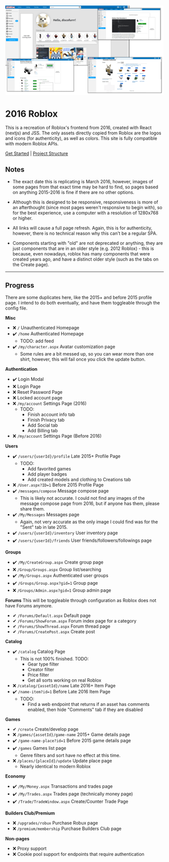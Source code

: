 ![Screenshot of various pages](docs/images/2016RobloxDisplay.png)

# 2016 Roblox

This is a recreation of Roblox's frontend from 2016, created with React (nextjs) and JSS. The only assets directly copied from Roblox are the logos and icons (for authenticity), as well as colors. This site is fully compatible with modern Roblox APIs.

[Get Started](docs/get-started.md) | [Project Structure](docs/dev/structure.md)

## Notes

- The exact date this is replicating is March 2016, however, images of some pages from that exact time may be hard to find, so pages based on anything 2015-2016 is fine if there are no other options.

- Although this is designed to be responsive, responsiveness is more of an afterthought (since most pages weren't responsive to begin with), so for the best experience, use a computer with a resolution of 1280x768 or higher.

- All links will cause a full page refresh. Again, this is for authenticity, however, there is no technical reason why this can't be a regular SPA.

- Components starting with "old" are not deprecated or anything, they are just components that are in an older style (e.g. 2012 Roblox) - this is because, even nowadays, roblox has many components that were created years ago, and have a distinct older style (such as the tabs on the Create page).

---

## Progress

There are some duplicates here, like the 2015+ and before 2015 profile page. I intend to do both eventually, and have them toggleable through the config file.

**Misc**

- :x: `/` Unauthenticated Homepage
- ✔️ `/home` Authenticated Homepage
  - TODO: add feed
- ✔️ `/my/character.aspx` Avatar customization page
   - Some rules are a bit messed up, so you can wear more than one shirt, however, this will fail once you click the update button.

**Authentication** 

- ✔️ Login Modal
- :x: Login Page
- :x: Reset Password Page
- :x: Locked account page
- :x: `/my/account` Settings Page (2016)
  - TODO:
    - Finish account info tab
    - Finish Privacy tab
    - Add Social tab
    - Add Billing tab
- :x: `/my/account` Settings Page (Before 2016)

**Users**

- ✔️ `/users/{userId}/profile` Late 2015+ Profile Page
  - TODO:
    - Add favorited games
    - Add player badges
    - Add created models and clothing to Creations tab
- :x: `/User.aspx?ID=1` Before 2015 Profile Page
- ✔️ `/messages/compose` Message compose page
  - This is likely not accurate. I could not find any images of the message compose page from 2016, but if anyone has them, please share them.
- ✔️ `/My/Messages` Messages page
  - Again, not very accurate as the only image I could find was for the "Sent" tab in late 2015.
- ✔️ `/users/{userId}/inventory` User inventory page
- ✔️ `/users/{userId}/friends` User friends/followers/followings page

**Groups**
- ✔️ `/My/CreateGroup.aspx` Create group page
- :x: `/Group/Groups.aspx` Group list/searching
- ✔️ `/My/Groups.aspx` Authenticated user groups
- ✔️ `/Groups/Group.aspx?gid=1` Group page
- :x: `/Groups/Admin.aspx?gid=1` Group admin page

**Forums**
This will be toggleable through configuration as Roblox does not have Forums anymore.
- ✔ `/Forums/Default.aspx` Default page
- ✔ `/Forums/ShowForum.aspx` Forum index page for a category
- ✔ `/Forums/ShowThread.aspx` Forum thread page
- ✔ `/Forums/CreatePost.aspx` Create post

**Catalog**
- ✔️ `/catalog` Catalog Page
  - This is not 100% finished. TODO:
    - Gear type filter
    - Creator filter
    - Price filter
    - Get all sorts working on real Roblox
- :x: `/catalog/{assetId}/name` Late 2016+ Item Page
- ✔️ `/name-item?id=1` Before Late 2016 Item Page
  - TODO:
    - Find a web endpoint that returns if an asset has comments enabled, then hide "Comments" tab if they are disabled

**Games**
- ✔ `/create` Create/develop page
- :x: `/games/{assetId}/game-name` 2015+ Game details page 
- ✔️ `/game-name-place?id=1` Before 2015 game details page
- ✔️ `/games` Games list page
  - Genre filters and sort have no effect at this time.
- :x: `/places/{placeId}/update` Update place page
  - Nearly identical to modern Roblox

**Economy**
- ✔️ `/My/Money.aspx` Transactions and trades page
- ✔️ `/My/Trades.aspx` Trades page (technically money page)
- ✔️ `/Trade/TradeWindow.aspx` Create/Counter Trade Page

**Builders Club/Premium**
- :x: `/upgrades/robux` Purchase Robux page
- :x: `/premium/membership` Purchase Builders Club page

**Non-pages**
- :x: Proxy support 
- :x: Cookie pool support for endpoints that require authentication